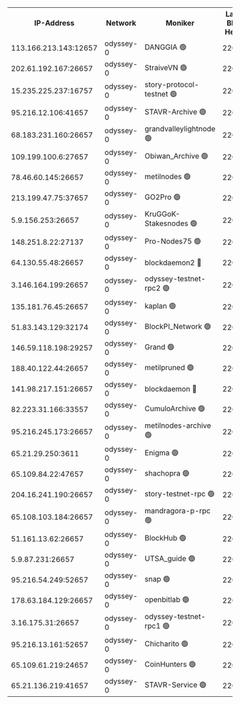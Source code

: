 


<table><tr><th>IP-Address</th><th>Network</th><th>Moniker</th><th>Latest Block Height</th><th>Earliest Block Height</th><th>Catching Up</th><th>Tx Index</th><th>Voting Power</th><th>Version</th><th>Scan Time</th></tr><tr><td>113.166.213.143:12657</td><td>odyssey-0</td><td>DANGGIA 🟢</td><td>220824</td><td>1</td><td>False</td><td>on</td><td>0</td><td>0.38.9</td><td>2024-11-02T04:58:10.876885169UTC</td></tr><tr><td>202.61.192.167:26657</td><td>odyssey-0</td><td>StraiveVN 🟢</td><td>220828</td><td>1</td><td>False</td><td>off</td><td>0</td><td>0.38.9</td><td>2024-11-02T04:58:23.724626159UTC</td></tr><tr><td>15.235.225.237:16757</td><td>odyssey-0</td><td>story-protocol-testnet 🟢</td><td>220829</td><td>1</td><td>False</td><td>off</td><td>0</td><td>0.38.9</td><td>2024-11-02T04:58:25.496549403UTC</td></tr><tr><td>95.216.12.106:41657</td><td>odyssey-0</td><td>STAVR-Archive 🟢</td><td>220829</td><td>1</td><td>False</td><td>on</td><td>0</td><td>0.38.9</td><td>2024-11-02T04:58:26.267573017UTC</td></tr><tr><td>68.183.231.160:26657</td><td>odyssey-0</td><td>grandvalleylightnode 🟢</td><td>220831</td><td>1</td><td>False</td><td>off</td><td>0</td><td>0.38.9</td><td>2024-11-02T04:58:32.671253449UTC</td></tr><tr><td>109.199.100.6:27657</td><td>odyssey-0</td><td>Obiwan_Archive 🟢</td><td>220831</td><td>1</td><td>False</td><td>on</td><td>0</td><td>0.38.9</td><td>2024-11-02T04:58:33.382239105UTC</td></tr><tr><td>78.46.60.145:26657</td><td>odyssey-0</td><td>metilnodes 🟢</td><td>220831</td><td>1</td><td>False</td><td>off</td><td>0</td><td>0.38.9</td><td>2024-11-02T04:58:33.865079493UTC</td></tr><tr><td>213.199.47.75:37657</td><td>odyssey-0</td><td>GO2Pro 🟢</td><td>220833</td><td>1</td><td>False</td><td>off</td><td>0</td><td>0.38.9</td><td>2024-11-02T04:58:38.276754865UTC</td></tr><tr><td>5.9.156.253:26657</td><td>odyssey-0</td><td>KruGGoK-Stakesnodes 🟢</td><td>220834</td><td>1</td><td>False</td><td>on</td><td>0</td><td>0.38.9</td><td>2024-11-02T04:58:40.579654908UTC</td></tr><tr><td>148.251.8.22:27137</td><td>odyssey-0</td><td>Pro-Nodes75 🟢</td><td>220835</td><td>1</td><td>False</td><td>on</td><td>0</td><td>0.38.9</td><td>2024-11-02T04:58:44.494814008UTC</td></tr><tr><td>64.130.55.48:26657</td><td>odyssey-0</td><td>blockdaemon2 🔴</td><td>220837</td><td>1</td><td>False</td><td>off</td><td>1</td><td>0.38.9</td><td>2024-11-02T04:58:49.444738308UTC</td></tr><tr><td>3.146.164.199:26657</td><td>odyssey-0</td><td>odyssey-testnet-rpc2 🟢</td><td>220839</td><td>1</td><td>False</td><td>off</td><td>0</td><td>0.38.9</td><td>2024-11-02T04:58:57.982292211UTC</td></tr><tr><td>135.181.76.45:26657</td><td>odyssey-0</td><td>kaplan 🟢</td><td>220841</td><td>1</td><td>False</td><td>on</td><td>0</td><td>0.38.9</td><td>2024-11-02T04:59:02.175807016UTC</td></tr><tr><td>51.83.143.129:32174</td><td>odyssey-0</td><td>BlockPI_Network 🟢</td><td>220842</td><td>1</td><td>False</td><td>off</td><td>0</td><td>0.38.9</td><td>2024-11-02T04:59:05.125726293UTC</td></tr><tr><td>146.59.118.198:29257</td><td>odyssey-0</td><td>Grand 🟢</td><td>220843</td><td>1</td><td>False</td><td>off</td><td>0</td><td>0.38.9</td><td>2024-11-02T04:59:07.689766028UTC</td></tr><tr><td>188.40.122.44:26657</td><td>odyssey-0</td><td>metilpruned 🟢</td><td>220843</td><td>1</td><td>False</td><td>off</td><td>0</td><td>0.38.9</td><td>2024-11-02T04:59:08.623315430UTC</td></tr><tr><td>141.98.217.151:26657</td><td>odyssey-0</td><td>blockdaemon 🔴</td><td>220845</td><td>1</td><td>False</td><td>off</td><td>1</td><td>0.38.9</td><td>2024-11-02T04:59:15.007876795UTC</td></tr><tr><td>82.223.31.166:33557</td><td>odyssey-0</td><td>CumuloArchive 🟢</td><td>220846</td><td>1</td><td>False</td><td>on</td><td>0</td><td>0.38.9</td><td>2024-11-02T04:59:19.376439575UTC</td></tr><tr><td>95.216.245.173:26657</td><td>odyssey-0</td><td>metilnodes-archive 🟢</td><td>220847</td><td>1</td><td>False</td><td>on</td><td>0</td><td>0.38.9</td><td>2024-11-02T04:59:19.859607706UTC</td></tr><tr><td>65.21.29.250:3611</td><td>odyssey-0</td><td>Enigma 🟢</td><td>220856</td><td>1</td><td>False</td><td>on</td><td>0</td><td>0.38.9</td><td>2024-11-02T04:59:49.378861659UTC</td></tr><tr><td>65.109.84.22:47657</td><td>odyssey-0</td><td>shachopra 🟢</td><td>220857</td><td>1</td><td>False</td><td>off</td><td>0</td><td>0.38.9</td><td>2024-11-02T04:59:49.961938714UTC</td></tr><tr><td>204.16.241.190:26657</td><td>odyssey-0</td><td>story-testnet-rpc 🟢</td><td>220858</td><td>1</td><td>False</td><td>off</td><td>0</td><td>0.38.9</td><td>2024-11-02T04:59:54.406839393UTC</td></tr><tr><td>65.108.103.184:26657</td><td>odyssey-0</td><td>mandragora-p-rpc 🟢</td><td>220860</td><td>1</td><td>False</td><td>on</td><td>0</td><td>0.38.9</td><td>2024-11-02T05:00:00.602165067UTC</td></tr><tr><td>51.161.13.62:26657</td><td>odyssey-0</td><td>BlockHub 🟢</td><td>220861</td><td>1</td><td>False</td><td>on</td><td>0</td><td>0.38.9</td><td>2024-11-02T05:00:04.019728460UTC</td></tr><tr><td>5.9.87.231:26657</td><td>odyssey-0</td><td>UTSA_guide 🟢</td><td>220862</td><td>1</td><td>False</td><td>on</td><td>0</td><td>0.38.9</td><td>2024-11-02T05:00:05.745119746UTC</td></tr><tr><td>95.216.54.249:52657</td><td>odyssey-0</td><td>snap 🟢</td><td>220865</td><td>1</td><td>False</td><td>on</td><td>0</td><td>0.38.9</td><td>2024-11-02T05:00:14.606709246UTC</td></tr><tr><td>178.63.184.129:26657</td><td>odyssey-0</td><td>openbitlab 🟢</td><td>220867</td><td>1</td><td>False</td><td>on</td><td>0</td><td>0.38.9</td><td>2024-11-02T05:00:20.998817006UTC</td></tr><tr><td>3.16.175.31:26657</td><td>odyssey-0</td><td>odyssey-testnet-rpc1 🟢</td><td>220869</td><td>1</td><td>False</td><td>off</td><td>0</td><td>0.38.9</td><td>2024-11-02T05:00:26.665274807UTC</td></tr><tr><td>95.216.13.161:52657</td><td>odyssey-0</td><td>Chicharito 🟢</td><td>220828</td><td>121001</td><td>False</td><td>off</td><td>0</td><td>0.38.9</td><td>2024-11-02T04:58:24.298611084UTC</td></tr><tr><td>65.109.61.219:24657</td><td>odyssey-0</td><td>CoinHunters 🟢</td><td>220849</td><td>121001</td><td>False</td><td>off</td><td>0</td><td>0.38.9</td><td>2024-11-02T04:59:25.940377625UTC</td></tr><tr><td>65.21.136.219:41657</td><td>odyssey-0</td><td>STAVR-Service 🟢</td><td>220839</td><td>141001</td><td>False</td><td>on</td><td>0</td><td>0.38.9</td><td>2024-11-02T04:58:57.125293619UTC</td></tr></table>